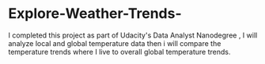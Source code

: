 # Explore-Weather-Trends-
I completed this project as part of Udacity's Data Analyst Nanodegree , I will analyze local and global temperature data then i will compare the temperature trends where I live to overall global temperature trends.
